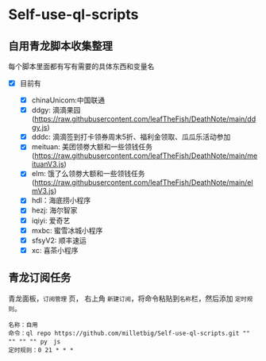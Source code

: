 # Self-use-ql-scripts
## 自用青龙脚本收集整理
每个脚本里面都有写有需要的具体东西和变量名


- [x] 目前有


  - [x] chinaUnicom:中国联通
  - [x] ddgy: 滴滴果园(https://raw.githubusercontent.com/leafTheFish/DeathNote/main/ddgy.js)
  - [x] dddc: 滴滴签到打卡领券周末5折、福利金领取、瓜瓜乐活动参加
  - [x] meituan: 美团领劵大额和一些领钱任务(https://raw.githubusercontent.com/leafTheFish/DeathNote/main/meituanV3.js)
  - [x] elm: 饿了么领劵大额和一些领钱任务(https://raw.githubusercontent.com/leafTheFish/DeathNote/main/elmV3.js)
  - [x] hdl：海底捞小程序
  - [x] hezj: 海尔智家
  - [x] iqiyi: 爱奇艺
  - [x] mxbc: 蜜雪冰城小程序
  - [x] sfsyV2: 顺丰速运
  - [x] xc: 喜茶小程序

## 青龙订阅任务


青龙面板，```订阅管理``` 页， 右上角 ```新建订阅```，将命令粘贴到```名称```栏，然后添加 ```定时规则```。
```
名称：自用
命令：ql repo https://github.com/milletbig/Self-use-ql-scripts.git "" "" "" "" py　js
定时规则：0 21 * * *
```